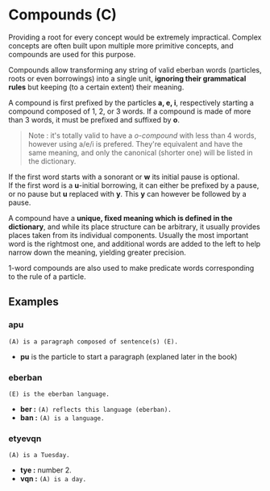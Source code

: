 # Compounds (C)

Providing a root for every concept would be extremely impractical. Complex
concepts are often built upon multiple more primitive concepts, and compounds
are used for this purpose.

Compounds allow transforming any string of valid eberban words (particles, roots
or even borrowings) into a single unit, **ignoring their grammatical rules** but
keeping (to a certain extent) their meaning.

A compound is first prefixed by the particles **a, e, i**, respectively starting a
compound composed of 1, 2, or 3 words. If a compound is made of more than 3
words, it must be prefixed and suffixed by **o**.

> Note : it's totally valid to have a *o-compound* with less than 4 words,
> however using a/e/i is prefered. They're equivalent and have the same meaning,
> and only the canonical (shorter one) will be listed in the dictionary.

If the first word starts with a sonorant or **w** its initial pause is optional.  
If the first word is a **u**-initial borrowing, it can either be prefixed by a
pause, or no pause but **u** replaced with **y**. This **y** can however be
followed by a pause.

A compound have a **unique, fixed meaning which is defined in the dictionary**,
and while its place structure can be arbitrary, it usually provides places taken
from its individual components. Usually the most important word is the rightmost
one, and additional words are added to the left to help narrow down the meaning,
yielding greater precision.

1-word compounds are also used to make predicate words corresponding to the rule
of a particle.

## Examples

### apu
`(A) is a paragraph composed of sentence(s) (E).`

- **pu** is the particle to start a paragraph (explaned later in the book)

### eberban
`(E) is the eberban language.`

- **ber :** `(A) reflects this language (eberban).`
- **ban :** `(A) is a language.`

### etyevqn
`(A) is a Tuesday.`

- **tye :** number 2.
- **vqn :** `(A) is a day.`